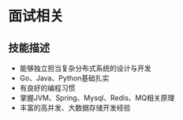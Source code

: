 # 面试相关

## 技能描述

- 能够独立担当复杂分布式系统的设计与开发
- Go、Java、Python基础扎实
- 有良好的编程习惯
- 掌握JVM、Spring、Mysql、Redis、MQ相关原理
- 丰富的高并发、大数据存储开发经验